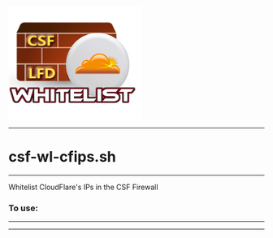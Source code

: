 ![alt text](https://raw.githubusercontent.com/InterGenStudios/csf-wl-cfips.sh/master/csf-wl-cfips.png "csf-wl-cfips")

---

# csf-wl-cfips.sh
---

Whitelist CloudFlare's IPs in the CSF Firewall

### To use:

---

---
